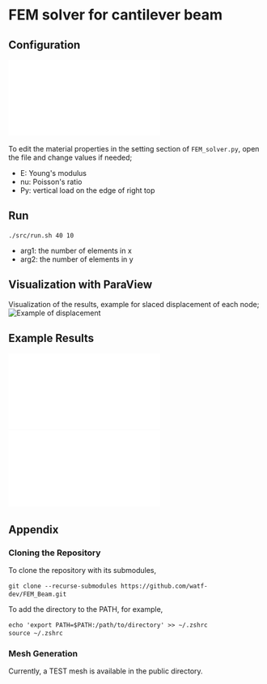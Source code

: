 # FEM solver for cantilever beam

## Configuration

![config pic](figs/config.pdf)

To edit the material properties in the setting section of `FEM_solver.py`, open the file and change values if needed;
- E: Young's modulus
- nu: Poisson's ratio
- Py: vertical load on the edge of right top

## Run
```
./src/run.sh 40 10
```
- arg1: the number of elements in x
- arg2: the number of elements in y

## Visualization with ParaView
Visualization of the results, example for slaced displacement of each node;
![Example of displacement](figs/pic1.png)

## Example Results
![dis with arrow square](figs/disa_square.pdf)
![convergence](figs/convergence.pdf)

## Appendix
### Cloning the Repository
To clone the repository with its submodules,
```
git clone --recurse-submodules https://github.com/watf-dev/FEM_Beam.git
```
To add the directory to the PATH, for example,
```
echo 'export PATH=$PATH:/path/to/directory' >> ~/.zshrc
source ~/.zshrc
```

### Mesh Generation
Currently, a TEST mesh is available in the public directory.


